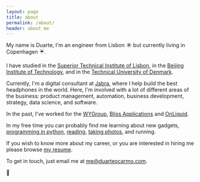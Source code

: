 ```yaml
---
layout: page
title: about
permalink: /about/
header: about me
---
```

My name is Duarte, I'm an engineer from Lisbon ☀️ but currently living in Copenhagen ☔. 

I have studied in the [Superior Technical Institute of Lisbon](https://tecnico.ulisboa.pt/en/), in the [Beijing Institute of Technology](http://english.bit.edu.cn/), and in the [Technical University of Denmark](https://www.dtu.dk/english). 

Currently, I'm a digital consultant at [Jabra](https://jabra.com), where I help build the best headphones in the world. Here, I'm involved with a lot of different areas of the business: product management, automation, business development, strategy, data science, and software. 

In the past, I've worked for the [WYGroup](https://www.wygroup.net/), [Bliss Applications](https://www.blissapplications.com/) and [OnLiquid](https://onliquid.com/). 

In my free time you can probably find me learning about new gadgets, [programming in python](https://github.com/duarteocarmo), [reading](https://github.com/duarteocarmo/my-personal-zen), [taking photos](https://instagram.com/duarteoc), and running. 

If you wish to know more about my career, or you are interested in hiring me please browse [my resume](https://duarteocarmo.com/assets/docs/cv.pdf).

To get in touch, just email me at [me@duarteocarmo.com](mailto:me@duarteocarmo.com).

🚀